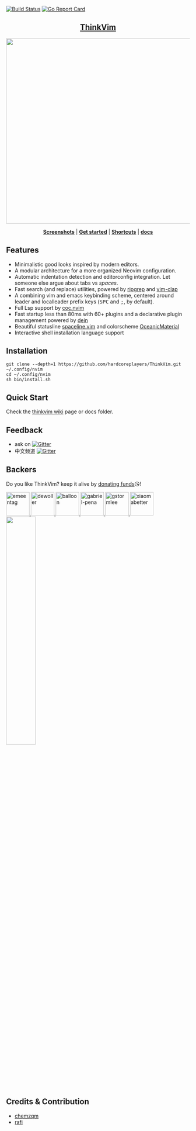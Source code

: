 [![Build Status](https://travis-ci.com/hardcoreplayers/ThinkVim.svg?branch=master)](https://travis-ci.com/hardcoreplayers/ThinkVim)
[![Go Report Card](https://goreportcard.com/badge/github.com/hardcoreplayers/ThinkVim)](https://goreportcard.com/report/github.com/hardcoreplayers/ThinkVim)

## <div align="center"> [ThinkVim](https://github.com/taigacute/ThinkVim)</div>

<div align="center">
<img src="https://user-images.githubusercontent.com/41671631/81565109-688df780-93cb-11ea-9d9f-df270a52acdb.png" width="704" height="507">
</div>

<p align="center">
  <b><a href="https://github.com/hardcoreplayers/ThinkVim/wiki/Screenshots">Screenshots</a></b>
  |
  <b><a href="https://github.com/hardcoreplayers/ThinkVim/wiki/QuickStart">Get started</a></b>
  |
  <b><a href="https://github.com/hardcoreplayers/ThinkVim/wiki/Shorcuts">Shortcuts</a></b>
  |
  <b><a href="/docs">docs</a></b>
</p>

## Features

- Minimalistic good looks inspired by modern editors.
- A modular architecture for a more organized Neovim configuration.
- Automatic indentation detection and editorconfig integration. Let someone else argue about tabs vs _*spaces*_.
- Fast search (and replace) utilities, powered by [ripgrep](https://github.com/BurntSushi/ripgrep) and
  [vim-clap](https://github.com/liuchengxu/vim-clap)
- A combining vim and emacs keybinding scheme, centered around leader and localleader prefix keys (<kbd>SPC</kbd> and <kbd>;</kbd>, by default).
- Full Lsp support by [coc.nvim](https://github.com/neoclide/coc.nvim)
- Fast startup less than 80ms with 60+ plugins and a declarative plugin management powered by
  [dein](https://github.com/Shougo/dein.vim)
- Beautiful statusline
  [spaceline.vim](https://github.com/hardcoreplayers/spaceline.vim) and
  colorscheme
  [OceanicMaterial](https://github.com/hardcoreplayers/oceanic-material)
- Interactive shell installation language support

## Installation

```console
git clone --depth=1 https://github.com/hardcoreplayers/ThinkVim.git ~/.config/nvim
cd ~/.config/nvim
sh bin/install.sh
```

## Quick Start

Check the [thinkvim wiki](https://github.com/hardcoreplayers/ThinkVim/wiki) page or docs folder.

## Feedback

- ask on [![Gitter](https://badges.gitter.im/thinkvim/Thinkvim.svg)](https://gitter.im/thinkvim/Thinkvim?utm_source=badge&utm_medium=badge&utm_campaign=pr-badge)
- 中文频道 [![Gitter](https://badges.gitter.im/thinkvim/community.svg)](https://gitter.im/thinkvim/community?utm_source=badge&utm_medium=badge&utm_campaign=pr-badge)

## Backers

Do you like ThinkVim? keep it alive by [donating funds](https://salt.bountysource.com/teams/thinkvim-taigacute)😘!

<a href="https://github.com/emeentag" target="_blank" title="emeentag">
  <img src="https://github.com/emeentag.png?size=64" width="64" height="64" alt="emeentag">
</a>
<a href="https://github.com/dewoller" target="_blank" title="dewoller">
  <img src="https://github.com/dewoller.png?size=64" width="64" height="64" alt="dewoller">
</a>
<a href="https://github.com/baIIoon" target="_blank" title="balloon">
  <img src="https://github.com/baIIoon.png?size=64" width="64" height="64" alt="balloon">
</a>
<a href="https://github.com/gabriel-pena" target="_blank" title="gabriel-pena">
  <img src="https://github.com/gabriel-pena.png?size=64" width="64" height="64" alt="gabriel-pena">
</a>

<a href="https://github.com/gstormlee" target="_blank" title="gstormlee">
  <img src="https://github.com/gstormlee.png?size=64" width="64" height="64" alt="gstormlee">
</a>
<a href="https://github.com/xiaomabetter" target="_blank" title="xiaomabetter">
  <img src="https://github.com/xiaomabetter.png?size=64" width="64" height="64" alt="xiaomabetter">
</a>
<img src="https://user-images.githubusercontent.com/41671631/79724460-287eac00-831a-11ea-8149-f5a68f19411a.png" width="40%"  height="40%">

## Credits & Contribution

- [chemzqm](https://github.com/chemzqm)
- [rafi](https://github.com/rafi/vim-config)
